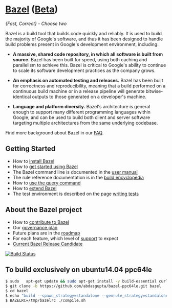 # [Bazel](http://bazel.build) ([Beta](http://bazel.build/roadmap.html#beta))

*{Fast, Correct} - Choose two*

Bazel is a build tool that builds code quickly and reliably. It is used to build
the majority of Google's software, and thus it has been designed to handle
build problems present in Google's development environment, including:

* **A massive, shared code repository, in which all software is built from
source.** Bazel has been built for speed, using both caching and parallelism
to achieve this. Bazel is critical to Google's ability to continue
to scale its software development practices as the company grows.

* **An emphasis on automated testing and releases.** Bazel has
been built for correctness and reproducibility, meaning that a build performed
on a continuous build machine or in a release pipeline will generate
bitwise-identical outputs to those generated on a developer's machine.

* **Language and platform diversity.** Bazel's architecture is general enough to
support many different programming languages within Google, and can be
used to build both client and server software targeting multiple
architectures from the same underlying codebase.

Find more background about Bazel in our [FAQ](http://bazel.build/faq.html).

## Getting Started

  * How to [install Bazel](http://bazel.build/docs/install.html)
  * How to [get started using Bazel](http://bazel.build/docs/getting-started.html)
  * The Bazel command line is documented in the  [user manual](http://bazel.build/docs/bazel-user-manual.html)
  * The rule reference documentation is in the [build encyclopedia](http://bazel.build/docs/be/overview.html)
  * How to [use the query command](http://bazel.build/docs/query.html)
  * How to [extend Bazel](http://bazel.build/docs/skylark/index.html)
  * The test environment is described on the page [writing tests](http://bazel.build/docs/test-encyclopedia.html)

## About the Bazel project

  * How to [contribute to Bazel](http://bazel.build/contributing.html)
  * Our [governance plan](http://bazel.build/governance.html)
  * Future plans are in the [roadmap](http://bazel.build/roadmap.html)
  * For each feature, which level of [support](http://bazel.build/support.html) to expect
  * [Current Bazel Release Candidate](https://github.com/bazelbuild/bazel/issues?utf8=%E2%9C%93&q=is%3Aopen%20label%3A%22Release%20blocker%22%20label%3A%22type%3A%20process%22)

[![Build Status](http://ci.bazel.io/buildStatus/icon?job=bazel-tests)](http://ci.bazel.io/job/bazel-tests)

## To build exclusively on ubuntu14.04 ppc64le

```bash
$ sudo   apt-get update && sudo apt-get install -y build-essential curl git libfreetype6-dev libpng12-dev libzmq3-dev pkg-config python-dev python-numpy python-pip software-properties-common swig zip zlib1g-dev libcurl3-dev
$ git clone -b https://github.com/abdasgupta/bazel-ppc64le.git bazel
$ cd bazel
$ echo "build --spawn_strategy=standalone --genrule_strategy=standalone" >>/tmp/.bazelrc
$ BAZELRC=/tmp/bazelrc ./compile.sh
```
